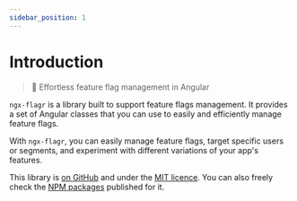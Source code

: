 ```yaml
---
sidebar_position: 1
---
```


# Introduction

> 🚩 Effortless feature flag management in Angular

`ngx-flagr` is a library built to support feature flags management. It provides
a set of Angular classes that you can use to easily and efficiently manage
feature flags.

With `ngx-flagr`, you can easily manage feature flags, target specific users or
segments, and experiment with different variations of your app's features.

This library is [on GitHub](https://github.com/pbouillon/ngx-flagr) and under
the [MIT licence](https://github.com/pBouillon/ngx-flagr/blob/main/LICENSE). You
can also freely check the [NPM packages](https://www.npmjs.com/org/ngx-flagr)
published for it.
